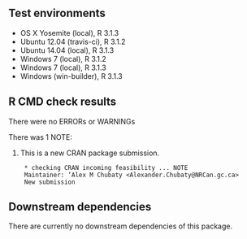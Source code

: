 ## Test environments

* OS X Yosemite     (local), R 3.1.3
* Ubuntu 12.04  (travis-ci), R 3.1.2
* Ubuntu 14.04      (local), R 3.1.3
* Windows 7         (local), R 3.1.2
* Windows 7         (local), R 3.1.3
* Windows     (win-builder), R 3.1.3

## R CMD check results

There were no ERRORs or WARNINGs

There was 1 NOTE:

1. This is a new CRAN package submission.

        * checking CRAN incoming feasibility ... NOTE
        Maintainer: ‘Alex M Chubaty <Alexander.Chubaty@NRCan.gc.ca>
        New submission

## Downstream dependencies

There are currently no downstream dependencies of this package.
